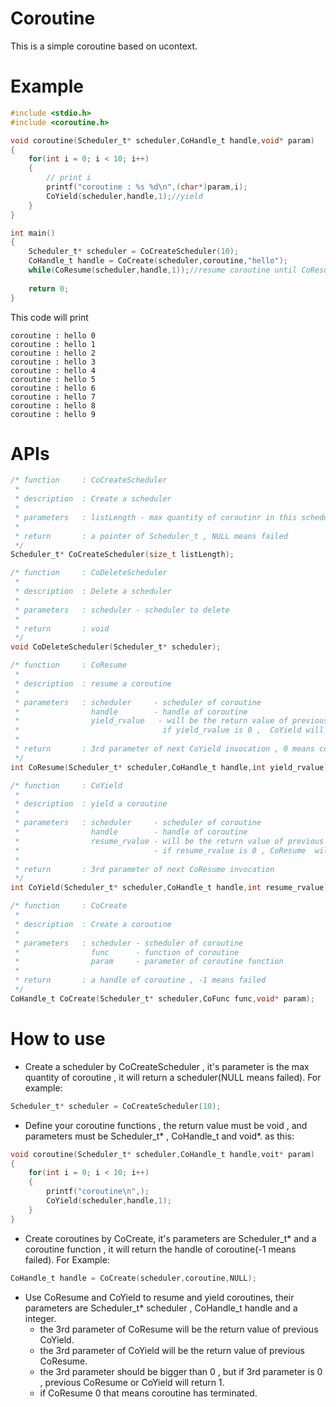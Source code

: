 # Coroutine  
This is a simple coroutine based on ucontext.  
  
# Example
```C
#include <stdio.h>
#include <coroutine.h>

void coroutine(Scheduler_t* scheduler,CoHandle_t handle,void* param)
{
	for(int i = 0; i < 10; i++)
	{
		// print i
		printf("coroutine : %s %d\n",(char*)param,i);
		CoYield(scheduler,handle,1);//yield
	}
}

int main()
{
	Scheduler_t* scheduler = CoCreateScheduler(10);
	CoHandle_t handle = CoCreate(scheduler,coroutine,"hello");
	while(CoResume(scheduler,handle,1));//resume coroutine until CoResume return 0
	
	return 0;
}

```
This code will print 
```
coroutine : hello 0
coroutine : hello 1
coroutine : hello 2
coroutine : hello 3
coroutine : hello 4
coroutine : hello 5
coroutine : hello 6
coroutine : hello 7
coroutine : hello 8
coroutine : hello 9

```

# APIs
```C
/* function 	: CoCreateScheduler
 *
 * description 	: Create a scheduler
 *
 * parameters	: listLength - max quantity of coroutinr in this scheduler
 *
 * return       : a pointer of Scheduler_t , NULL means failed
 */
Scheduler_t* CoCreateScheduler(size_t listLength);
```



```C
/* function 	: CoDeleteScheduler
 *
 * description 	: Delete a scheduler
 *
 * parameters	: scheduler - scheduler to delete
 *
 * return       : void
 */
void CoDeleteScheduler(Scheduler_t* scheduler);
```


```C
/* function 	: CoResume
 *
 * description 	: resume a coroutine
 *
 * parameters	: scheduler 	- scheduler of coroutine
 *                handle        - handle of coroutine
 *                yield_rvalue   - will be the return value of previous CoYield invocation
 *                                if yield_rvalue is 0 ,  CoYield will return 1
 *
 * return       : 3rd parameter of next CoYield invocation , 0 means cotoutine has terminated , -1 means exception
 */
int CoResume(Scheduler_t* scheduler,CoHandle_t handle,int yield_rvalue);
```


```C
/* function 	: CoYield
 *
 * description 	: yield a coroutine
 *
 * parameters	: scheduler 	- scheduler of coroutine
 *                handle        - handle of coroutine
 *                resume_rvalue - will be the return value of previous CoResume invocation
 *                              - if resume_rvalue is 0 , CoResume  will return 1
 *
 * return       : 3rd parameter of next CoResume invocation
 */
int CoYield(Scheduler_t* scheduler,CoHandle_t handle,int resume_rvalue);
```


```C
/* function 	: CoCreate
 *
 * description 	: Create a coroutine
 *
 * parameters	: scheduler - scheduler of coroutine
 *                func      - function of coroutine
 *                param     - parameter of coroutine function
 *
 * return       : a handle of coroutine , -1 means failed
 */
CoHandle_t CoCreate(Scheduler_t* scheduler,CoFunc func,void* param);

```

# How to use
* Create a scheduler by CoCreateScheduler , it's parameter is the max quantity of coroutine , it will return a scheduler(NULL means failed). For example:
```C
Scheduler_t* scheduler = CoCreateScheduler(10);
```

* Define your coroutine functions , the return value must be void , and parameters must be Scheduler_t* , CoHandle_t and void*. as this:
```C
void coroutine(Scheduler_t* scheduler,CoHandle_t handle,voit* param)
{
    for(int i = 0; i < 10; i++)
    {
        printf("coroutine\n",);
        CoYield(scheduler,handle,1);
    }
}
```

* Create coroutines by CoCreate, it's parameters are Scheduler_t* and a coroutine function , it will return the handle of coroutine(-1 means failed). For Example:
```C
CoHandle_t handle = CoCreate(scheduler,coroutine,NULL);
```

* Use CoResume and CoYield to resume and yield coroutines, their parameters are Scheduler_t* scheduler , CoHandle_t handle and a integer.  
  - the 3rd parameter of CoResume will be the return value of previous CoYield.  
  - the 3rd parameter of CoYield will be the return value of previous CoResume.  
  - the 3rd parameter should be bigger than 0 , but if 3rd parameter is 0 , previous CoResume or CoYield will return 1.
  - if CoResume 0 that means coroutine has terminated.
